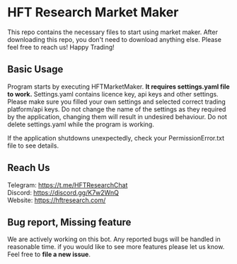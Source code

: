 # HFT Research Market Maker
This repo contains the necessary files to start using market maker.
After downloading this repo, you don't need to download anything else.
Please feel free to reach us!
Happy Trading!
 
 
## Basic Usage
Program starts by executing HFTMarketMaker.
**It requires settings.yaml file to work.** Settings.yaml contains licence key, api keys and other settings.
Please make sure you filled your own settings and selected correct trading platform/api keys.
Do not change the name of the settings as they required by the application, changing them will result in undesired behaviour.
Do not delete settings.yaml while the program is working.

If the application shutdowns unexpectedly, check your PermissionError.txt file to see details.

## Reach Us
Telegram: https://t.me/HFTResearchChat \
Discord: https://discord.gg/K7w2WnQ \
Website: https://hftresearch.com/

## Bug report, Missing feature
 We are  actively working on this bot. Any reported bugs will be handled in reasonable time.
 if you would like to see more features please let us know.  
 Feel free to **file a new issue**. 

